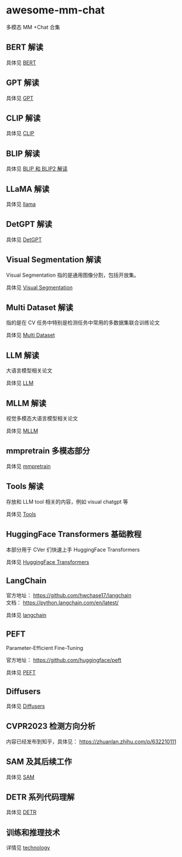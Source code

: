# awesome-mm-chat
多模态 MM +Chat 合集

## BERT 解读
具体见 [BERT](BERT.md)

## GPT 解读
具体见 [GPT](GPT.md)

## CLIP 解读
具体见 [CLIP](CLIP.md)

## BLIP 解读

具体见 [BLIP 和 BLIP2 解读](BLIP.md)

## LLaMA 解读

具体见 [llama](LLaMA.md)

## DetGPT 解读

具体见 [DetGPT](detgpt.md)  

## Visual Segmentation 解读
Visual Segmentation 指的是通用图像分割，包括开放集。

具体见 [Visual Segmentation](visual_segmentation.md)

## Multi Dataset 解读

指的是在 CV 任务中特别是检测任务中常用的多数据集联合训练论文

具体见 [Multi Dataset](multi_datasets.md)

## LLM 解读

大语言模型相关论文

具体见 [LLM](llm.md)

## MLLM 解读

视觉多模态大语言模型相关论文

具体见 [MLLM](mllm.md)

## mmpretrain 多模态部分

具体见 [mmpretrain](mmpretrain.md)

## Tools 解读

存放和 LLM tool 相关的内容，例如 visual chatgpt 等

具体见 [Tools](tools.md)

## HuggingFace Transformers 基础教程
本部分用于 CVer 们快速上手 HuggingFace Transformers

具体见 [HuggingFace Transformers](hf_transformer/README.md)

## LangChain 

官方地址： https://github.com/hwchase17/langchain  
文档： https://python.langchain.com/en/latest/  

具体见 [langchain](langchain/langchain.md)

## PEFT

Parameter-Efficient Fine-Tuning

官方地址： https://github.com/huggingface/peft  

具体见 [PEFT](peft.md)

## Diffusers

具体见 [Diffusers](diffusers.md)

## CVPR2023 检测方向分析

内容已经发布到知乎，具体见： https://zhuanlan.zhihu.com/p/632210111

## SAM 及其后续工作

具体见 [SAM](sam.md)

## DETR 系列代码理解

具体见 [DETR](detr.md)

## 训练和推理技术

详情见 [technology](technology.md)

